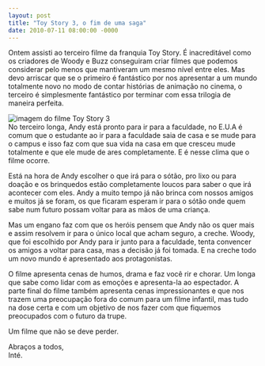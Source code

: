 ```yaml
---
layout: post
title: "Toy Story 3, o fim de uma saga"
date: 2010-07-11 08:00:00 -0000
---
```


Ontem assisti ao terceiro filme da franquia Toy Story. É inacreditável como os criadores de Woody e Buzz conseguiram criar filmes que podemos considerar pelo menos que mantiveram um mesmo nível entre eles. Mas devo arriscar que se o primeiro é fantástico por nos apresentar a um mundo totalmente novo no modo de contar histórias de animação no cinema, o terceiro é simplesmente fantástico por terminar com essa trilogia de maneira perfeita.
<div class="gallery">
            <img src="{{ site.baseurl }}/assets/fotos/2010/toy-story-3-final.jpg" alt="imagem do filme Toy Story 3" title="imagem do filme Toy Story 3, cena final dosbrinquedos reunidos vendo Andy ir embora">
        </div>
No terceiro longa, Andy está pronto para ir para a faculdade, no E.U.A é comum que o estudante ao ir para a faculdade saia de casa e se mude para o campus e isso faz com que sua vida na casa em que cresceu mude totalmente e que ele mude de ares completamente. E é nesse clima que o filme ocorre.

Está na hora de Andy escolher o que irá para o sótão, pro lixo ou para doação e os brinquedos estão completamente loucos para saber o que irá acontecer com eles. Andy a muito tempo já não brinca com nossos amigos e muitos já se foram, os que ficaram esperam ir para o sótão onde quem sabe num futuro possam voltar para as mãos de uma criança.

Mas um engano faz com que os heróis pensem que Andy não os quer mais e assim resolvem ir para o único local que acham seguro, a creche. Woody, que foi escolhido por Andy para ir junto para a faculdade, tenta convencer os amigos a voltar para casa, mas a decisão já foi tomada. E na creche todo um novo mundo é apresentado aos protagonistas.

O filme apresenta cenas de humos, drama e faz você rir e chorar. Um longa que sabe como lidar com as emoções e apresenta-la ao espectador. A parte final do filme também apresenta cenas impressionantes e que nos trazem uma preocupação fora do comum para um filme infantil, mas tudo na dose certa e com um objetivo de nos fazer com que fiquemos preocupados com o futuro da trupe.

Um filme que não se deve perder.

Abraços a todos,  
Inté.